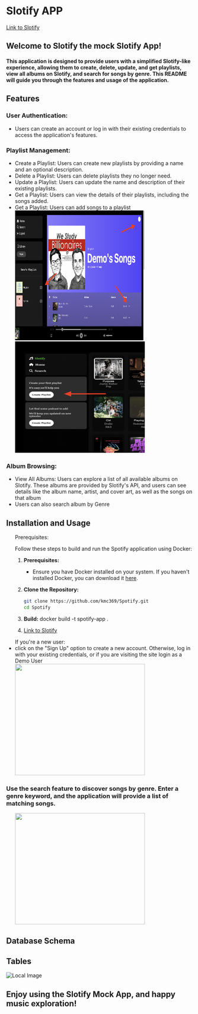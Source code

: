 
# Slotify APP
   <a href="https://slotify-web-server.onrender.com">Link to Slotify</a>

## Welcome to Slotify the mock Slotify App!
#### This application is designed to provide users with a simplified Slotify-like experience, allowing them to create, delete, update, and get playlists, view all albums on Slotify, and search for songs by genre. This README will guide you through the features and usage of the application.

## Features

### User Authentication:
<ul>
 <li>Users can create an account or log in with their existing credentials to access the application's features. </li>
</ul>


### Playlist Management:

<ul>
<li>Create a Playlist: Users can create new playlists by providing a name and an optional description. </li>
<li>Delete a Playlist: Users can delete playlists they no longer need.</li>
<li>Update a Playlist: Users can update the name and description of their existing playlists.</lo>
<li>Get a Playlist: Users can view the details of their playlists, including the songs added.</li>

<li>Get a Playlist: Users can add songs to a playlist </li>


<img src="playlist.png" width="350" height="350">


<img src="playlist_image.png" width="350" height="300">

</ul>


### Album Browsing:
<ul>
<li>View All Albums: Users can explore a list of all available albums on Slotify. These albums are provided by Slotify's API, and users can see details like the album name, artist, and cover art, as well as the songs on that album</li>
<li>Users can also search album by Genre </li>
</ul>


## Installation and Usage
<ul>Prerequisites: 

  Follow these steps to build and run the Spotify application using Docker:

1. **Prerequisites:**
   - Ensure you have Docker installed on your system. If you haven't installed Docker, you can download it [here](https://docs.docker.com/get-docker/).

2. **Clone the Repository:**
   ```bash
   git clone https://github.com/kmc369/Spotify.git
   cd Spotify
3. **Build:**
   docker build -t spotify-app .
   <li><a href="https://slotify-web-server.onrender.com">Link to Slotify</a></li>
</ul>




<ul>If you're a new user:
<li> click on the "Sign Up" option to create a new account. Otherwise, log in with your existing credentials,
 or if you are visiting the site login as a Demo User</li>
<img src="login_signup.png" width="350" height="300">
</ul>




### Use the search feature to discover songs by genre. Enter a genre keyword, and the application will provide a list of matching songs.

<ul>
<img src="search.png" width="350" height="300">
</ul>

## Database Schema
## Tables

![Local Image](schema.png)

## Enjoy using the Slotify Mock App, and happy music exploration!